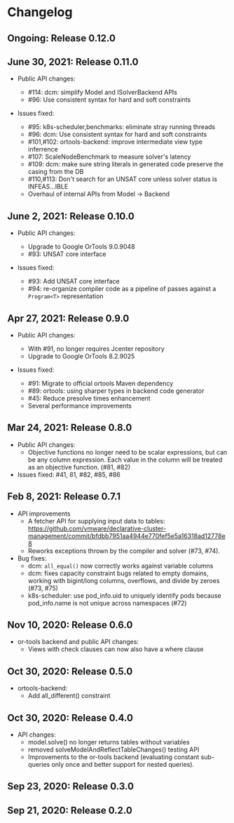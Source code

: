 # Changelog

## Ongoing: Release 0.12.0


## June 30, 2021: Release 0.11.0
* Public API changes:
  * #114: dcm: simplify Model and ISolverBackend APIs
  * #96: Use consistent syntax for hard and soft constraints

* Issues fixed:
  * #95: k8s-scheduler,benchmarks: eliminate stray running threads
  * #96: dcm: Use consistent syntax for hard and soft constraints
  * #101,#102: ortools-backend: improve intermediate view type inferrence
  * #107: ScaleNodeBenchmark to measure solver's latency
  * #109: dcm: make sure string literals in generated code preserve the casing from the DB
  * #110,#113: Don't search for an UNSAT core unless solver status is INFEAS…IBLE
  * Overhaul of internal APIs from Model -> Backend
  
## June 2, 2021: Release 0.10.0
* Public API changes:  
  * Upgrade to Google OrTools 9.0.9048  
  * #93: UNSAT core interface  

* Issues fixed:
  * #93: Add UNSAT core interface   
  * #94: re-organize compiler code as a pipeline of passes against a `Program<T>` representation  

## Apr 27, 2021: Release 0.9.0
* Public API changes:
   * With #91, no longer requires Jcenter repository
   * Upgrade to Google OrTools 8.2.9025

* Issues fixed:
  * #91: Migrate to official ortools Maven dependency  
  * #89: ortools: using sharper types in backend code generator  
  * #45: Reduce presolve times enhancement 
  * Several performance improvements 

## Mar 24, 2021: Release 0.8.0

* Public API changes:
  * Objective functions no longer need to be scalar expressions, but
    can be any column expression. Each value in the column will be
    treated as an objective function. (#81, #82)
* Issues fixed: #41, 81, #82, #85, #86


## Feb 8, 2021: Release 0.7.1

* API improvements
  * A fetcher API for supplying input data to tables: https://github.com/vmware/declarative-cluster-management/commit/bfdbb7951aa4944e770fef5e5a16318ad12778e8
  * Reworks exceptions thrown by the compiler and solver (#73, #74).
* Bug fixes: 
  * dcm: `all_equal()` now correctly works against variable columns
  * dcm: fixes capacity constraint bugs related to empty domains, working with bigint/long columns, overflows, and divide by zeroes (#73, #75)
  * k8s-scheduler: use pod_info.uid to uniquely identify pods because pod_info.name is not unique across namespaces (#72)


## Nov 10, 2020: Release 0.6.0

* or-tools backend and public API changes:
  * Views with check clauses can now also have a where clause


## Oct 30, 2020: Release 0.5.0

* ortools-backend:
  * Add all_different() constraint


## Oct 30, 2020: Release 0.4.0

* API changes:
  * model.solve() no longer returns tables without variables
  * removed solveModelAndReflectTableChanges() testing API
  * Improvements to the or-tools backend (evaluating constant sub-queries only once and better support for nested queries).


## Sep 23, 2020: Release 0.3.0
## Sep 21, 2020: Release 0.2.0

